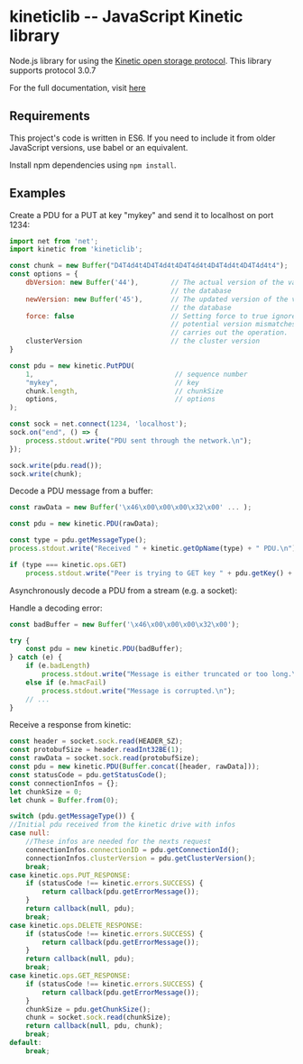 # kineticlib -- JavaScript Kinetic library

Node.js library for using the [Kinetic open storage
protocol](https://github.com/Kinetic/kinetic-protocol).
This library supports protocol 3.0.7

For the full documentation, visit
[here](https://antonincoulibaly.github.io/Kinetic-js-doc/)

## Requirements

This project's code is written in ES6. If you need to include it from older
JavaScript versions, use babel or an equivalent.

Install npm dependencies using `npm install`.

## Examples

Create a PDU for a PUT at key "mykey" and send it to localhost on port 1234:

```js
import net from 'net';
import kinetic from 'kineticlib';

const chunk = new Buffer("D4T4d4t4D4T4d4t4D4T4d4t4D4T4d4t4D4T4d4t4");
const options = {
    dbVersion: new Buffer('44'),        // The actual version of the value in
                                        // the database
    newVersion: new Buffer('45'),       // The updated version of the value in
                                        // the database
    force: false                        // Setting force to true ignores
                                        // potential version mismatches and
                                        // carries out the operation.
    clusterVersion                      // the cluster version
}

const pdu = new kinetic.PutPDU(
    1,                                   // sequence number
    "mykey",                             // key
    chunk.length,                        // chunkSize
    options,                             // options
);

const sock = net.connect(1234, 'localhost');
sock.on("end", () => {
    process.stdout.write("PDU sent through the network.\n");
});

sock.write(pdu.read());
sock.write(chunk);
```

Decode a PDU message from a buffer:

```js
const rawData = new Buffer('\x46\x00\x00\x00\x32\x00' ... );

const pdu = new kinetic.PDU(rawData);

const type = pdu.getMessageType();
process.stdout.write("Received " + kinetic.getOpName(type) + " PDU.\n");

if (type === kinetic.ops.GET)
    process.stdout.write("Peer is trying to GET key " + pdu.getKey() + ".\n");
```

Asynchronously decode a PDU from a stream (e.g. a socket):

Handle a decoding error:

```js
const badBuffer = new Buffer('\x46\x00\x00\x00\x32\x00');

try {
    const pdu = new kinetic.PDU(badBuffer);
} catch (e) {
    if (e.badLength)
        process.stdout.write("Message is either truncated or too long.\n");
    else if (e.hmacFail)
        process.stdout.write("Message is corrupted.\n");
    // ...
}
```

Receive a response from kinetic:

```js
const header = socket.sock.read(HEADER_SZ);
const protobufSize = header.readInt32BE(1);
const rawData = socket.sock.read(protobufSize);
const pdu = new kinetic.PDU(Buffer.concat([header, rawData]));
const statusCode = pdu.getStatusCode();
const connectionInfos = {};
let chunkSize = 0;
let chunk = Buffer.from(0);

switch (pdu.getMessageType()) {
//Initial pdu received from the kinetic drive with infos
case null:
    //These infos are needed for the nexts request
    connectionInfos.connectionID = pdu.getConnectionId();
    connectionInfos.clusterVersion = pdu.getClusterVersion();
    break;
case kinetic.ops.PUT_RESPONSE:
    if (statusCode !== kinetic.errors.SUCCESS) {
        return callback(pdu.getErrorMessage());
    }
    return callback(null, pdu);
    break;
case kinetic.ops.DELETE_RESPONSE:
    if (statusCode !== kinetic.errors.SUCCESS) {
        return callback(pdu.getErrorMessage());
    }
    return callback(null, pdu);
    break;
case kinetic.ops.GET_RESPONSE:
    if (statusCode !== kinetic.errors.SUCCESS) {
        return callback(pdu.getErrorMessage());
    }
    chunkSize = pdu.getChunkSize();
    chunk = socket.sock.read(chunkSize);
    return callback(null, pdu, chunk);
    break;
default:
    break;
```
